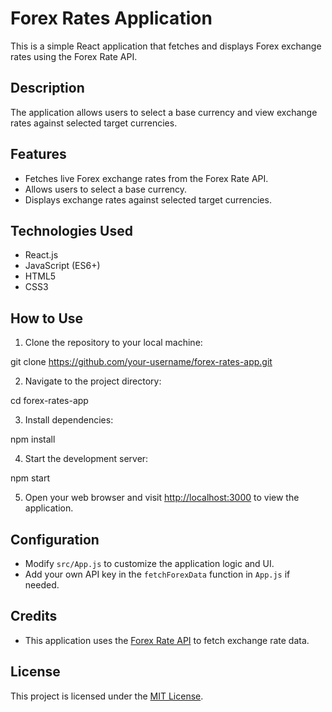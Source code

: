 # Forex Rates Application

This is a simple React application that fetches and displays Forex exchange rates using the Forex Rate API.

## Description

The application allows users to select a base currency and view exchange rates against selected target currencies.

## Features

- Fetches live Forex exchange rates from the Forex Rate API.
- Allows users to select a base currency.
- Displays exchange rates against selected target currencies.

## Technologies Used

- React.js
- JavaScript (ES6+)
- HTML5
- CSS3

## How to Use

1. Clone the repository to your local machine:

git clone https://github.com/your-username/forex-rates-app.git


2. Navigate to the project directory:

cd forex-rates-app


3. Install dependencies:

npm install

4. Start the development server:

npm start

5. Open your web browser and visit [http://localhost:3000](http://localhost:3000) to view the application.

## Configuration

- Modify `src/App.js` to customize the application logic and UI.
- Add your own API key in the `fetchForexData` function in `App.js` if needed.

## Credits

- This application uses the [Forex Rate API](https://forexrateapi.com/) to fetch exchange rate data.

## License

This project is licensed under the [MIT License](LICENSE).


